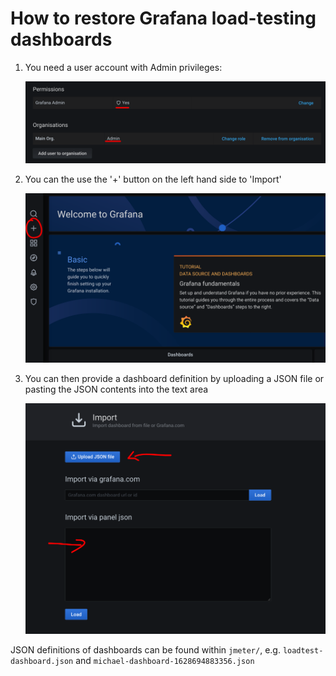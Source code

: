 # How to restore Grafana load-testing dashboards

1. You need a user account with Admin privileges:

   ![](grafana_permissions.png)

2. You can the use the '+' button on the left hand side to 'Import'

   ![](grafana_add.png)


3. You can then provide a dashboard definition by uploading a JSON file or pasting the JSON contents into  the text area

   ![](grafana_import.png)



JSON definitions of dashboards can be found within `jmeter/`, e.g. `loadtest-dashboard.json` and `michael-dashboard-1628694883356.json`
